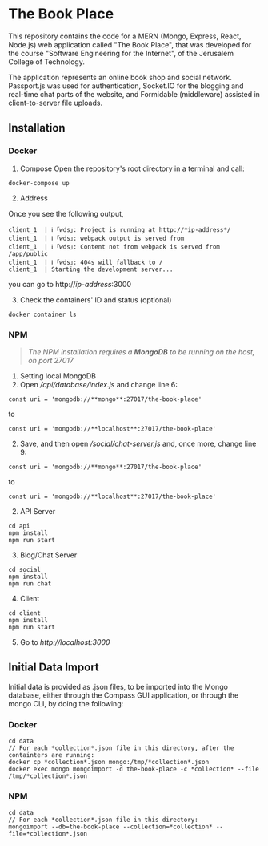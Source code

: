 # The Book Place

This repository contains the code for a MERN (Mongo, Express, React, Node.js) web application called "The Book Place", that was developed for the course "Software Engineering for the Internet", of the Jerusalem College of Technology.

The application represents an online book shop and social network. Passport.js was used for authentication, Socket.IO for the blogging and real-time chat parts of the website, and Formidable (middleware) assisted in client-to-server file uploads.

## Installation

### Docker

1. Compose
  Open the repository's root directory in a terminal and call:
```
docker-compose up
```

2. Address

  Once you see the following output,
```
client_1  | ℹ ｢wds｣: Project is running at http://*ip-address*/
client_1  | ℹ ｢wds｣: webpack output is served from 
client_1  | ℹ ｢wds｣: Content not from webpack is served from /app/public
client_1  | ℹ ｢wds｣: 404s will fallback to /
client_1  | Starting the development server...
```
  you can go to http://*ip-address*:3000

3. Check the containers' ID and status (optional)
```
docker container ls
```

### NPM

>*The NPM installation requires a **MongoDB** to be running on the host, on port 27017*

1. Setting local MongoDB
  1. Open */api/database/index.js* and change line 6:
```
const uri = 'mongodb://**mongo**:27017/the-book-place'
```
  to
```
const uri = 'mongodb://**localhost**:27017/the-book-place'
```
  2. Save, and then open */social/chat-server.js* and, once more, change line 9:
```
const uri = 'mongodb://**mongo**:27017/the-book-place'
```
  to
```
const uri = 'mongodb://**localhost**:27017/the-book-place'
```

2. API Server
```
cd api
npm install
npm run start
```

3. Blog/Chat Server
```
cd social
npm install
npm run chat
```

4. Client
```
cd client
npm install
npm run start
```

5. Go to *http://localhost:3000*

## Initial Data Import

Initial data is provided as .json files, to be imported into the Mongo database, either through the Compass GUI application, or through the mongo CLI, by doing the following:

### Docker
```
cd data
// For each *collection*.json file in this directory, after the containters are running:
docker cp *collection*.json mongo:/tmp/*collection*.json
docker exec mongo mongoimport -d the-book-place -c *collection* --file /tmp/*collection*.json
```

### NPM
```
cd data
// For each *collection*.json file in this directory:
mongoimport --db=the-book-place --collection=*collection* --file=*collection*.json
```
